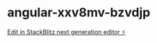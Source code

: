 # angular-xxv8mv-bzvdjp

[Edit in StackBlitz next generation editor ⚡️](https://stackblitz.com/~/github.com/LudiRV/angular-xxv8mv-bzvdjp)